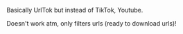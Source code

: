Basically UrlTok but instead of TikTok, Youtube.

Doesn't work atm, only filters urls (ready to download urls)!
